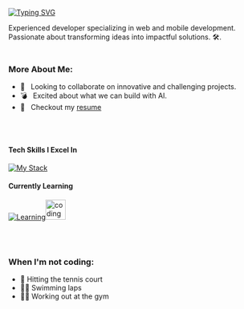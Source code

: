 [![Typing SVG](https://readme-typing-svg.herokuapp.com?font=Pacifico&size=30&pause=1000&color=3D3B40&repeat=false&random=false&width=435&height=70&lines=Hallo+%F0%9F%91%8B%2C+It's+Joan+Paucar)](https://git.io/typing-svg)


Experienced developer specializing in web and mobile development. Passionate about transforming ideas into impactful solutions. 🛠️. 
<br/>
<br/>
  
### More About Me:

- 🤝 &nbsp; Looking to collaborate on innovative and challenging projects.
- 💣 &nbsp; Excited about what we can build with AI.
- 📝 &nbsp; Checkout my [resume](https://drive.google.com/file/d/1-3XAAqIMACy02xn0E9TJY1VrB_erirl0/view?usp=sharing)

<br></br>
#### Tech Skills I Excel In

[![My Stack](https://skillicons.dev/icons?i=react,nextjs,ts,prisma,tailwind,git,apollo,mysql,mongodb,docker,figma,webflow)](https://skillicons.dev)

#### Currently Learning

[![Learning](https://skillicons.dev/icons?i=rust,redis,tensorflow,ae)](https://skillicons.dev)<img src="https://media.giphy.com/media/v9lZy0d0A1rp3qg3ff/giphy.gif" alt="coding gif" width="40">

<br></br>

[//]: # (<a href="https://app.daily.dev/joanpaucar"><img src="https://github.com/Dv-Joan/Dv-Joan/blob/main/devcard.svg" width="400" alt="Joan Paucar's Dev Card"/></a>)

  ### When I'm not coding:

- 👟 Hitting the tennis court
- 🏊‍♂️ Swimming laps
- 🏋️‍♂️ Working out at the gym

